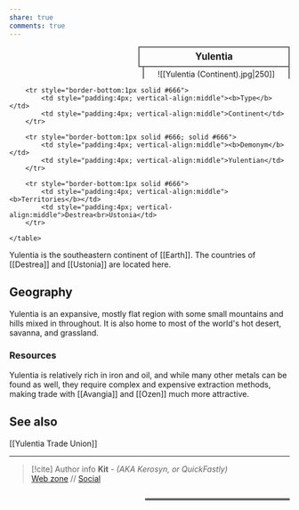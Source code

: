 ```yaml
---
share: true
comments: true
---
```

<div>
  <span style="float:right; width:260px; margin-left:14px; border:2px solid #666; line-height:1.5; font-size:larger; font-weight:bold; text-align:center; padding:4px">Yulentia</span>
  </div>

  <span style="float:right; clear:right; width:260px; margin-left:14px; border-left:2px solid #666; border-right:2px solid #666; border-collapse:collapse; text-align:center; padding-top:4px">![[Yulentia (Continent).jpg|250]]</span>

  <div class="" style="float:right; clear:right">
    <table class="" style="float:right; clear:right; width:260px; margin-left:14px; margin-bottom:7px; border:2px solid #666; border-collapse:collapse; line-height:1.5; font-size:small">
  
		<tr style="border-bottom:1px solid #666">
			<td style="padding:4px; vertical-align:middle"><b>Type</b></td>
			<td style="padding:4px; vertical-align:middle">Continent</td>
		</tr>
  
		<tr style="border-bottom:1px solid #666; solid #666">
			<td style="padding:4px; vertical-align:middle"><b>Demonym</b></td>
			<td style="padding:4px; vertical-align:middle">Yulentian</td>
		</tr>
  
		<tr style="border-bottom:1px solid #666">
			<td style="padding:4px; vertical-align:middle"><b>Territories</b></td>
			<td style="padding:4px; vertical-align:middle">Destrea<br>Ustonia</td>
		</tr>
    
    </table>
  </div>

Yulentia is the southeastern continent of [[Earth]]. The countries of [[Destrea]] and [[Ustonia]] are located here.

## Geography

Yulentia is an expansive, mostly flat region with some small mountains and hills mixed in throughout. It is also home to most of the world's hot desert, savanna, and grassland.

### Resources

Yulentia is relatively rich in iron and oil, and while many other metals can be found as well, they require complex and expensive extraction methods, making trade with [[Avangia]] and [[Ozen]] much more attractive.

## See also

[[Yulentia Trade Union]]

-----
> [!cite] Author info
> **Kit** - *(AKA Kerosyn, or QuickFastly)*\
> [Web zone](https://kerosyn.link) // [Social](https://m.tripulse.link/@kit)